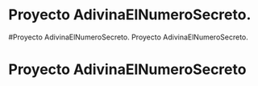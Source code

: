 # Proyecto AdivinaElNumeroSecreto.
#Proyecto AdivinaElNumeroSecreto.
Proyecto AdivinaElNumeroSecreto.
# Proyecto AdivinaElNumeroSecreto
